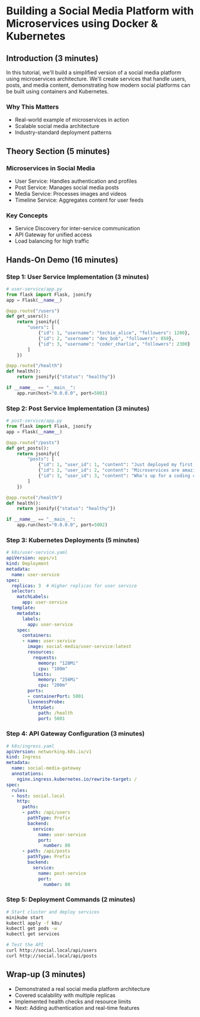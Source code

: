 # Building a Social Media Platform with Microservices using Docker & Kubernetes

## Introduction (3 minutes)
In this tutorial, we'll build a simplified version of a social media platform using microservices architecture. We'll create services that handle users, posts, and media content, demonstrating how modern social platforms can be built using containers and Kubernetes.

### Why This Matters
- Real-world example of microservices in action
- Scalable social media architecture
- Industry-standard deployment patterns

## Theory Section (5 minutes)

### Microservices in Social Media
- User Service: Handles authentication and profiles
- Post Service: Manages social media posts
- Media Service: Processes images and videos
- Timeline Service: Aggregates content for user feeds

### Key Concepts
- Service Discovery for inter-service communication
- API Gateway for unified access
- Load balancing for high traffic

## Hands-On Demo (16 minutes)

### Step 1: User Service Implementation (3 minutes)
```python
# user-service/app.py
from flask import Flask, jsonify
app = Flask(__name__)

@app.route("/users")
def get_users():
    return jsonify({
        "users": [
            {"id": 1, "username": "techie_alice", "followers": 1200},
            {"id": 2, "username": "dev_bob", "followers": 850},
            {"id": 3, "username": "coder_charlie", "followers": 2300}
        ]
    })

@app.route("/health")
def health():
    return jsonify({"status": "healthy"})

if __name__ == "__main__":
    app.run(host="0.0.0.0", port=5001)
```

### Step 2: Post Service Implementation (3 minutes)
```python
# post-service/app.py
from flask import Flask, jsonify
app = Flask(__name__)

@app.route("/posts")
def get_posts():
    return jsonify({
        "posts": [
            {"id": 1, "user_id": 1, "content": "Just deployed my first K8s cluster! #tech"},
            {"id": 2, "user_id": 2, "content": "Microservices are amazing! 🚀"},
            {"id": 3, "user_id": 3, "content": "Who's up for a coding challenge?"}
        ]
    })

@app.route("/health")
def health():
    return jsonify({"status": "healthy"})

if __name__ == "__main__":
    app.run(host="0.0.0.0", port=5002)
```

### Step 3: Kubernetes Deployments (5 minutes)
```yaml
# k8s/user-service.yaml
apiVersion: apps/v1
kind: Deployment
metadata:
  name: user-service
spec:
  replicas: 3  # Higher replicas for user service
  selector:
    matchLabels:
      app: user-service
  template:
    metadata:
      labels:
        app: user-service
    spec:
      containers:
      - name: user-service
        image: social-media/user-service:latest
        resources:
          requests:
            memory: "128Mi"
            cpu: "100m"
          limits:
            memory: "256Mi"
            cpu: "200m"
        ports:
        - containerPort: 5001
        livenessProbe:
          httpGet:
            path: /health
            port: 5001
```

### Step 4: API Gateway Configuration (3 minutes)
```yaml
# k8s/ingress.yaml
apiVersion: networking.k8s.io/v1
kind: Ingress
metadata:
  name: social-media-gateway
  annotations:
    nginx.ingress.kubernetes.io/rewrite-target: /
spec:
  rules:
  - host: social.local
    http:
      paths:
      - path: /api/users
        pathType: Prefix
        backend:
          service:
            name: user-service
            port:
              number: 80
      - path: /api/posts
        pathType: Prefix
        backend:
          service:
            name: post-service
            port:
              number: 80
```

### Step 5: Deployment Commands (2 minutes)
```bash
# Start cluster and deploy services
minikube start
kubectl apply -f k8s/
kubectl get pods -w
kubectl get services

# Test the API
curl http://social.local/api/users
curl http://social.local/api/posts
```

## Wrap-up (3 minutes)
- Demonstrated a real social media platform architecture
- Covered scalability with multiple replicas
- Implemented health checks and resource limits
- Next: Adding authentication and real-time features
